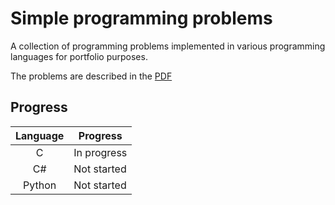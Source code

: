 # Simple programming problems

A collection of programming problems implemented in various programming languages for portfolio purposes.

The problems are described in the [PDF](Simple%20Programming%20Problems.pdf)

## Progress

| Language | Progress |
| :-: | --- |
| C | In progress |
| C# | Not started |
| Python | Not started |
